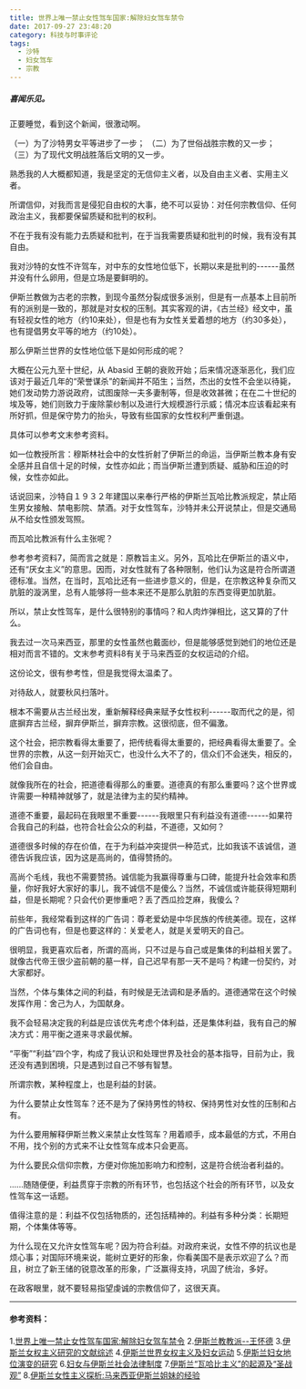 ```yaml
---
title: 世界上唯一禁止女性驾车国家:解除妇女驾车禁令
date: 2017-09-27 23:48:20
category: 科技与时事评论
tags:
  - 沙特
  - 妇女驾车
  - 宗教
---
```


##### 喜闻乐见。

正要睡觉，看到这个新闻，很激动啊。

（一）为了沙特男女平等进步了一步；
（二）为了世俗战胜宗教的又一步；
（三）为了现代文明战胜落后文明的又一步。

<!--more-->

熟悉我的人大概都知道，我是坚定的无信仰主义者，以及自由主义者、实用主义者。

所谓信仰，对我而言是侵犯自由权的大事，绝不可以妥协：对任何宗教信仰、任何政治主义，我都要保留质疑和批判的权利。

不在于我有没有能力去质疑和批判，在于当我需要质疑和批判的时候，我有没有其自由。

我对沙特的女性不许驾车，对中东的女性地位低下，长期以来是批判的------虽然并没有什么卵用，但是立场是要鲜明的。

伊斯兰教做为古老的宗教，到现今虽然分裂成很多派别，但是有一点基本上目前所有的派别是一致的，那就是对女权的压制。其实客观的讲，《古兰经》经文中，虽有轻视女性的地方（约10来处），但是也有为女性关爱着想的地方（约30多处），也有提倡男女平等的地方（约10处）。

那么伊斯兰世界的女性地位低下是如何形成的呢？

大概在公元九至十世纪，从 Abasid 王朝的衰败开始；后来情况逐渐恶化，我们应该对于最近几年的“荣誉谋杀”的新闻并不陌生；当然，杰出的女性不会坐以待毙，她们发动势力游说政府，试图废除一夫多妻制等，但是收效甚微；在在二十世纪的埃及等，她们则致力于废除蒙纱制以及进行大规模游行示威；情况本应该看起来有所好抓，但是保守势力的抬头，导致有些国家的女性权利严重倒退。

具体可以参考文末参考资料。

如一位教授所言：穆斯林社会中的女性折射了伊斯兰的命运，当伊斯兰教本身有安全感并且自信十足的时候，女性亦如此；而当伊斯兰遭到质疑、威胁和压迫的时候，女性亦如此。

话说回来，沙特自１９３２年建国以来奉行严格的伊斯兰瓦哈比教派规定，禁止陌生男女接触、禁电影院、禁酒。对于女性驾车，沙特并未公开说禁止，但是交通局从不给女性颁发驾照。

而瓦哈比教派有什么主张呢？

参考参考资料7，简而言之就是：原教旨主义。另外，瓦哈比在伊斯兰的语义中，还有“厌女主义”的意思。因而，对女性就有了各种限制，他们认为这是符合所谓道德标准。当然，在当时，瓦哈比还有一些进步意义的，但是，在宗教这种复杂而又肮脏的漩涡里，总有人能够将一些本来还不是那么肮脏的东西变得更加肮脏。

所以，禁止女性驾车，是什么很特别的事情吗？和人肉炸弹相比，这又算的了什么。

我去过一次马来西亚，那里的女性虽然也戴面纱，但是能够感觉到她们的地位还是相对而言不错的。文末参考资料8有关于马来西亚的女权运动的介绍。

这份论文，很有参考性，但是我觉得太温柔了。

对待敌人，就要秋风扫落叶。

根本不需要从古兰经出发，重新解释经典来赋予女性权利------取而代之的是，彻底摒弃古兰经，摒弃伊斯兰，摒弃宗教。这很彻底，但不偏激。

这个社会，把宗教看得太重要了，把传统看得太重要的，把经典看得太重要了。全世界的宗教，从这一刻开始灭亡，也没什么大不了的，信众们不会迷失，相反的，他们会自由。

就像我所在的社会，把道德看得那么的重要。道德真的有那么重要吗？这个世界或许需要一种精神就够了，就是法律为主的契约精神。

道德不重要，最起码在我眼里不重要------我眼里只有利益没有道德------如果符合我自己的利益，也符合社会公众的利益，不道德，又如何？

道德很多时候的存在价值，在于为利益冲突提供一种范式，比如我该不该诚信，道德告诉我应该，因为这是高尚的，值得赞扬的。

高尚个毛线，我也不需要赞扬。诚信能为我赢得尊重与口碑，能提升社会效率和质量，你好我好大家好的事儿，我不诚信不是傻么？当然，不诚信或许能获得短期利益，但是长期呢？只会代价更惨重吧？丢了西瓜捡芝麻，我傻么？

前些年，我经常看到这样的广告词：尊老爱幼是中华民族的传统美德。现在，这样的广告词也有，但是也要这样的：关爱老人，就是关爱明天的自己。

很明显，我更喜欢后者，所谓的高尚，只不过是与自己或是集体的利益相关罢了。就像古代帝王很少盗前朝的墓一样，自己迟早有那一天不是吗？构建一份契约，对大家都好。

当然，个体与集体之间的利益，有时候是无法调和是矛盾的。道德通常在这个时候发挥作用：舍己为人，为国献身。

我不会轻易决定我的利益是应该优先考虑个体利益，还是集体利益，我有自己的解决方式：用平衡之道来寻求最优解。

“平衡”“利益”四个字，构成了我认识和处理世界及社会的基本指导，目前为止，我还没有遇到困境，只是遇到过自己不够有智慧。

所谓宗教，某种程度上，也是利益的封装。

为什么要禁止女性驾车？还不是为了保持男性的特权、保持男性对女性的压制和占有。

为什么要用解释伊斯兰教义来禁止女性驾车？用着顺手，成本最低的方式，不用白不用，找个别的方式来不让女性驾车成本只会更高。

为什么要民众信仰宗教，方便对你施加影响力和控制，这是符合统治者利益的。

......随随便便，利益贯穿于宗教的所有环节，也包括这个社会的所有环节，以及女性驾车这一话题。

值得注意的是：利益不仅包括物质的，还包括精神的。利益有多种分类：长期短期，个体集体等等。

为什么现在又允许女性驾车呢？因为符合利益。对政府来说，女性不停的抗议也是烦心事；对国际环境来说，能树立更好的形象，你看美国不是表示欢迎了么？而且，树立了新王储的锐意改革的形象，广泛赢得支持，巩固了统治，多好。

在政客眼里，就不要轻易指望虔诚的宗教信仰了，这很天真。

---
####  参考资料：

1.[世界上唯一禁止女性驾车国家:解除妇女驾车禁令](http://bj.people.com.cn/n2/2017/0927/c233087-30784142.html)
2.[伊斯兰教教派--王怀德](http://www.ixueshu.com/document/954921b2bf1d687b318947a18e7f9386.html)
3.[伊斯兰女权主义研究的文献综述](http://xueshu.baidu.com/s?wd=paperuri%3A%284e619fe723dd3bd4e17efc954a2f9f8d%29&filter=sc_long_sign&tn=SE_xueshusource_2kduw22v&sc_vurl=http%3A%2F%2Fwww.doc88.com%2Fp-3147964765610.html&ie=utf-8&sc_us=15250197065751864582)
4.[伊斯兰世界女权主义及妇女运动](http://xueshu.baidu.com/s?wd=paperuri%3A%28716fead37b5f3d7e2ea7d9df5de3a819%29&filter=sc_long_sign&sc_ks_para=q%3D%E4%BC%8A%E6%96%AF%E5%85%B0%E4%B8%96%E7%95%8C%E5%A5%B3%E6%9D%83%E4%B8%BB%E4%B9%89%E5%8F%8A%E5%A6%87%E5%A5%B3%E8%BF%90%E5%8A%A8&sc_us=16025804363385843404&tn=SE_baiduxueshu_c1gjeupa&ie=utf-8)
5.[伊斯兰妇女地位演变的研究](http://xueshu.baidu.com/s?wd=paperuri%3A%28855d9b01156cbf0b931703a57e28e5f9%29&filter=sc_long_sign&sc_ks_para=q%3D%E4%BC%8A%E6%96%AF%E5%85%B0%E5%A6%87%E5%A5%B3%E5%9C%B0%E4%BD%8D%E6%BC%94%E5%8F%98%E7%9A%84%E7%A0%94%E7%A9%B6&sc_us=12038914397263026203&tn=SE_baiduxueshu_c1gjeupa&ie=utf-8)
6.[妇女与伊斯兰社会法律制度](http://xueshu.baidu.com/s?wd=paperuri%3A%289a9c75b8cd5ef1f3691f23dd6c943538%29&filter=sc_long_sign&sc_ks_para=q%3D%E5%A6%87%E5%A5%B3%E4%B8%8E%E4%BC%8A%E6%96%AF%E5%85%B0%E7%A4%BE%E4%BC%9A%E6%B3%95%E5%BE%8B%E5%88%B6%E5%BA%A6&sc_us=36442483805082227&tn=SE_baiduxueshu_c1gjeupa&ie=utf-8)
7.[伊斯兰“瓦哈比主义”的起源及“圣战观”](http://xueshu.baidu.com/s?wd=paperuri%3A%28994dd814243b8d5a6c66e62075693c4e%29&filter=sc_long_sign&tn=SE_xueshusource_2kduw22v&sc_vurl=http%3A%2F%2Fwww.doc88.com%2Fp-9485209178403.html&ie=utf-8&sc_us=3559923406030130897)
8.[伊斯兰女性主义探析:马来西亚伊斯兰姐妹的经验](http://xueshu.baidu.com/s?wd=paperuri%3A%28055aa6e6009bae53789514e92e8008a7%29&filter=sc_long_sign&sc_ks_para=q%3D%E4%BC%8A%E6%96%AF%E5%85%B0%E5%A5%B3%E6%80%A7%E4%B8%BB%E4%B9%89%E6%8E%A2%E6%9E%90%3A%E9%A9%AC%E6%9D%A5%E8%A5%BF%E4%BA%9A%E4%BC%8A%E6%96%AF%E5%85%B0%E5%A7%90%E5%A6%B9%E7%9A%84%E7%BB%8F%E9%AA%8C&sc_us=430647003648774943&tn=SE_baiduxueshu_c1gjeupa&ie=utf-8)
